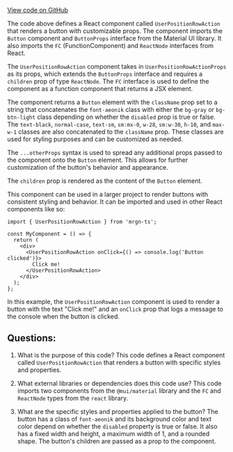 [View code on GitHub](https://github.com/mrgnlabs/mrgn-ts/apps/marginfi-v2-ui/src/components/UserPositions/UserPositionRow/UserPositionRowAction.tsx)

The code above defines a React component called `UserPositionRowAction` that renders a button with customizable props. The component imports the `Button` component and `ButtonProps` interface from the Material UI library. It also imports the `FC` (FunctionComponent) and `ReactNode` interfaces from React.

The `UserPositionRowAction` component takes in `UserPositionRowActionProps` as its props, which extends the `ButtonProps` interface and requires a `children` prop of type `ReactNode`. The `FC` interface is used to define the component as a function component that returns a JSX element.

The component returns a `Button` element with the `className` prop set to a string that concatenates the `font-aeonik` class with either the `bg-gray` or `bg-btn-light` class depending on whether the `disabled` prop is true or false. The `text-black`, `normal-case`, `text-sm`, `sm:mx-0`, `w-28`, `sm:w-30`, `h-10`, and `max-w-1` classes are also concatenated to the `className` prop. These classes are used for styling purposes and can be customized as needed.

The `...otherProps` syntax is used to spread any additional props passed to the component onto the `Button` element. This allows for further customization of the button's behavior and appearance.

The `children` prop is rendered as the content of the `Button` element.

This component can be used in a larger project to render buttons with consistent styling and behavior. It can be imported and used in other React components like so:

```
import { UserPositionRowAction } from 'mrgn-ts';

const MyComponent = () => {
  return (
    <div>
      <UserPositionRowAction onClick={() => console.log('Button clicked')}>
        Click me!
      </UserPositionRowAction>
    </div>
  );
};
```

In this example, the `UserPositionRowAction` component is used to render a button with the text "Click me!" and an `onClick` prop that logs a message to the console when the button is clicked.

## Questions:

1. What is the purpose of this code?
   This code defines a React component called `UserPositionRowAction` that renders a button with specific styles and properties.

2. What external libraries or dependencies does this code use?
   This code imports two components from the `@mui/material` library and the `FC` and `ReactNode` types from the `react` library.

3. What are the specific styles and properties applied to the button?
   The button has a class of `font-aeonik` and its background color and text color depend on whether the `disabled` property is true or false. It also has a fixed width and height, a maximum width of 1, and a rounded shape. The button's children are passed as a prop to the component.
